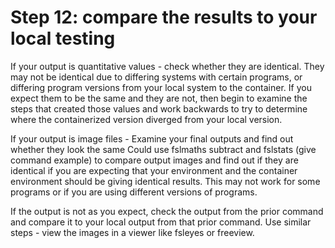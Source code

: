 # Step 12: compare the results to your local testing

If your output is quantitative values - check whether they are identical. They may not be identical due to differing systems with certain programs, or differing program versions from your local system to the container. If you expect them to be the same and they are not, then begin to examine the steps that created those values and work backwards to try to determine where the containerized version diverged from your local version. 

If your output is image files - Examine your final outputs and find out whether they look the same
Could use fslmaths subtract and fslstats (give command example) to compare output images and find out if they are identical if you are expecting that your environment and the container environment should be giving identical results. This may not work for some programs or if you are using different versions of programs.

If the output is not as you expect, check the output from the prior command and compare it to your local output from that prior command. Use similar steps - view the images in a viewer like fsleyes or freeview. 
